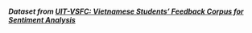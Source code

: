 ##### Dataset from [UIT-VSFC: Vietnamese Students’ Feedback Corpus for Sentiment Analysis](https://ieeexplore.ieee.org/document/8573337)



